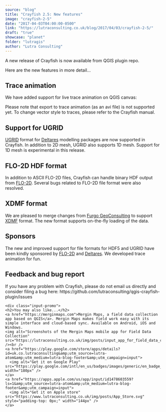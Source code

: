 ```yaml
---
source: "blog"
title: "Crayfish 2.5: New features"
image: "crayfish-2-5"
date: "2017-04-03T04:00:00-0500"
link: "https://lutraconsulting.co.uk/blog/2017/04/03/crayfish-2-5/"
draft: "true"
showcase: "planet"
folder: "lutragis"
author: "Lutra Consulting"
---
```


<p>A new release of Crayfish is now available from QGIS plugin repo.</p>

<p>Here are the new features in more detail…</p>

<!-- more -->

<h2 id="trace-animation">Trace animation</h2>
<p>We have added support for live trace animation on QGIS canvas:</p>

<center>
  
</center>

<p>Please note that export to trace animation (as an avi file) is not supported yet. To change vector style to traces, please refer to the Crayfish manual.</p>

<h2 id="support-for-ugrid">Support for UGRID</h2>

<p><a href="https://github.com/ugrid-conventions/ugrid-conventions">UGRID</a> format for <a href="https://www.deltares.nl/en/">Deltares</a> modelling packages are now supported in Crayfish. In addition to 2D mesh, UGRID also supports 1D mesh. Support for 1D mesh is experimental in this release.</p>

<h2 id="flo-2d-hdf-format">FLO-2D HDF format</h2>
<p>In addition to ASCII FLO-2D files, Crayfish can handle binary HDF output from <a href="https://www.flo-2d.com/">FLO-2D</a>. Several bugs related to FLO-2D file format were also resolved.</p>

<h2 id="xdmf-format">XDMF format</h2>
<p>We are pleased to merge changes from <a href="https://www.fugro.com/">Furgo GeoConsulting</a> to support <a href="http://www.xdmf.org/index.php/Main_Page">XDMF</a> format. The new format supports on-the-fly loading of the data.</p>

<h2 id="sponsors">Sponsors</h2>
<p>The new and improved support for file formats for HDF5 and UGRID have been kindly sponsored by <a href="https://www.flo-2d.com/">FLO-2D</a> and <a href="https://www.deltares.nl/en/">Deltares</a>. We developed trace animation for fun.</p>

<h2 id="feedback-and-bug-report">Feedback and bug report</h2>
<p>If you have any problem with Crayfish, please do not email us directly and consider filing a bug here: https://github.com/lutraconsulting/qgis-crayfish-plugin/issues</p>

    <div class="input-promo">
    <h2>You may also like...</h2>
    <a href="https://merginmaps.com">Mergin Maps, a field data collection app based on QGIS</a>. Mergin Maps makes field work easy with its simple interface and cloud-based sync. Available on Android, iOS and Windows.
    <img alt="Screenshots of the Mergin Maps mobile app for Field Data Collection" src="https://lutraconsulting.co.uk/img/posts/input_app_for_field_data_collection.jpg" /><br />
    <a href="https://play.google.com/store/apps/details?id=uk.co.lutraconsulting&amp;utm_source=lutra-atom&amp;utm_medium=lutra-blog-footer&amp;utm_campaign=input">
      <img alt="Get it on Google Play" src="https://play.google.com/intl/en_us/badges/images/generic/en_badge_web_generic.png" width="180px" />
    </a>
    <a href="https://apps.apple.com/us/app/input/id1478603559?ls=1&amp;utm_source=lutra-atom&amp;utm_medium=lutra-blog-footer&amp;utm_campaign=input">
      <img alt="Get it on Apple store" src="https://www.lutraconsulting.co.uk/img/posts/App_Store.svg" style="padding-top: 0px;" width="144px" />
    </a>
  </div>
